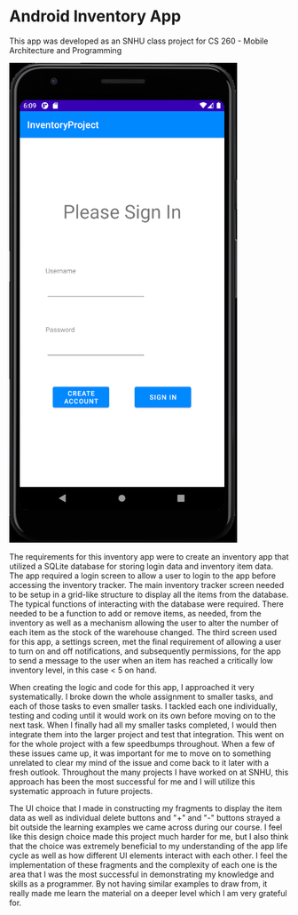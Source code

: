 # Android Inventory App

This app was developed as an SNHU class project for CS 260 - Mobile Architecture and Programming

![My image](img/Inventory%20Login%20Screen.png)

The requirements for this inventory app were to create an inventory app that utilized a SQLite database for storing login data and inventory item data. The app required a login screen to allow a user to login to the app before accessing the inventory tracker. The main inventory tracker screen needed to be setup in a grid-like structure to display all the items from the database. The typical functions of interacting with the database were required. There needed to be a function to add or remove items, as needed, from the inventory as well as a mechanism allowing the user to alter the number of each item as the stock of the warehouse changed. The third screen used for this app, a settings screen, met the final requirement of allowing a user to turn on and off notifications, and subsequently permissions, for the app to send a message to the user when an item has reached a critically low inventory level, in this case < 5 on hand.

When creating the logic and code for this app, I approached it very systematically. I broke down the whole assignment to smaller tasks, and each of those tasks to even smaller tasks. I tackled each one individually, testing and coding until it would work on its own before moving on to the next task. When I finally had all my smaller tasks completed, I would then integrate them into the larger project and test that integration. This went on for the whole project with a few speedbumps throughout. When a few of these issues came up, it was important for me to move on to something unrelated to clear my mind of the issue and come back to it later with a fresh outlook. Throughout the many projects I have worked on at SNHU, this approach has been the most successful for me and I will utilize this systematic approach in future projects.

The UI choice that I made in constructing my fragments to display the item data as well as individual delete buttons and "+" and "-" buttons strayed a bit outside the learning examples we came across during our course. I feel like this design choice made this project much harder for me, but I also think that the choice was extremely beneficial to my understanding of the app life cycle as well as how different UI elements interact with each other. I feel the implementation of these fragments and the complexity of each one is the area that I was the most successful in demonstrating my knowledge and skills as a programmer. By not having similar examples to draw from, it really made me learn the material on a deeper level which I am very grateful for.
